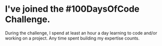 # I've joined the #100DaysOfCode Challenge.

During the challenge, I spend at least an hour a day learning to code and/or working on a project. Any time spent building my expertise counts.
